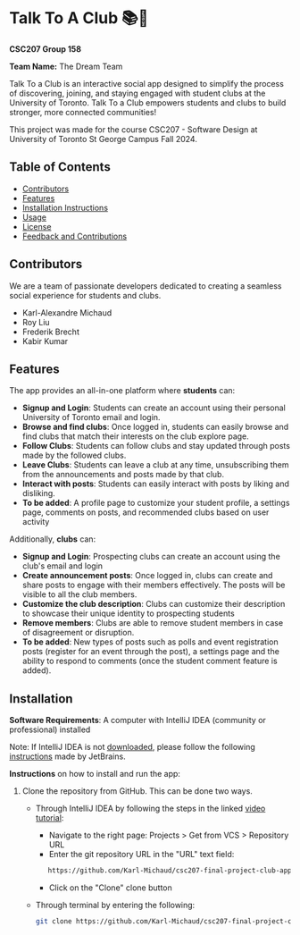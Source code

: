 # Talk To A Club 📚🏫

**CSC207 Group 158**

**Team Name:** The Dream Team

Talk To a Club is an interactive social app designed to simplify the process of discovering, joining, and staying 
engaged with student clubs at the University of Toronto. Talk To a Club empowers students and clubs to build stronger, 
more connected communities!

This project was made for the course CSC207 - Software Design at University of Toronto St George Campus Fall 2024.

## Table of Contents
- [Contributors](#contributors)
- [Features](#features)
- [Installation Instructions](#installation-instructions)
- [Usage](#usage)
- [License](#license)
- [Feedback and Contributions](#feedback-and-contributions)

## Contributors
We are a team of passionate developers dedicated to creating a seamless social experience for students and clubs.
- Karl-Alexandre Michaud 
- Roy Liu
- Frederik Brecht
- Kabir Kumar

## Features

The app provides an all-in-one platform where **students** can:
- **Signup and Login**: Students can create an account using their personal University of Toronto email and login.
- **Browse and find clubs**: Once logged in, students can easily browse and find clubs that match their interests on the
club explore page.
- **Follow Clubs**: Students can follow clubs and stay updated through posts made by the followed clubs.
- **Leave Clubs**: Students can leave a club at any time, unsubscribing them from the announcements and posts made by that club.
- **Interact with posts**: Students can easily interact with posts by liking and disliking.
- **To be added**: A profile page to customize your student profile, a settings page, comments on posts, and recommended clubs based on user activity

Additionally, **clubs** can:
- **Signup and Login**: Prospecting clubs can create an account using the club's email and login
- **Create announcement posts**: Once logged in, clubs can create and share posts to engage with their members effectively. 
The posts will be visible to all the club members.
- **Customize the club description**: Clubs can customize their description to showcase their unique identity to 
prospecting students
- **Remove members**: Clubs are able to remove student members in case of disagreement or disruption.
- **To be added**: New types of posts such as polls and event registration posts (register for an event through the post),
a settings page and the ability to respond to comments (once the student comment feature is added).

## Installation

**Software Requirements**: A computer with IntelliJ IDEA (community or professional) installed

Note: If IntelliJ IDEA is not [downloaded](https://www.jetbrains.com/idea/download), please follow the following [instructions](https://www.jetbrains.com/help/idea/installation-guide.html) 
made by JetBrains.

**Instructions** on how to install and run the app:
1) Clone the repository from GitHub. This can be done two ways.
    - Through IntelliJ IDEA by following the steps in the linked [video tutorial]():
       - Navigate to the right page: Projects > Get from VCS > Repository URL
       - Enter the git repository URL in the "URL" text field:
      ```bash
         https://github.com/Karl-Michaud/csc207-final-project-club-app.git
      ```
      - Click on the "Clone" clone button

   - Through terminal by entering the following:
     ```bash
     git clone https://github.com/Karl-Michaud/csc207-final-project-club-app.git
     ```  


